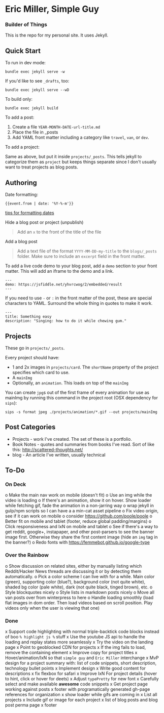 # Eric Miller, Simple Guy
### Builder of Things

This is the repo for my personal site. It uses Jekyll.



## Quick Start

To run in dev mode:

    bundle exec jekyll serve -w

If you'd like to see `_drafts`, too:

    bundle exec jekyll serve --wD

To build only:

    bundle exec jekyll build

To add a post:

1. Create a file `YEAR-MONTH-DATE-url-title.md`
2. Place the file in _posts
3. Add YAML front matter including a category like `travel`, `van`, or `dev`.

To add a project:

Same as above, but put it inside `projects/_posts`. This tells jekyll to categorize them as `project` but keeps things separate since I don't usually want to treat projects as blog posts.



## Authoring

Date formatting:

    {{event.from | date: '%Y-%-m'}}

[tips for formatting dates](http://alanwsmith.com/jekyll-liquid-date-formatting-examples)

Hide a blog post or project (unpublish)

> Add an `x` to the front of the title of the file

Add a blog post

> Add a text file of the format `YYYY-MM-DD-my-title` to the `blogs/_posts` folder. Make sure to include an `excerpt` field in the front matter.

To add a live code demo to your blog post, add a `demo` section to your front matter. This will add an iframe to the demo and a link.

    ---
    demo: https://jsfiddle.net/yhvrcwog/2/embedded/result
    ---

If you need to use `-` or `:` in the front matter of the post, these are special characters to YAML. Surround the whole thing in quotes to make it work.

    ---
    title: Something easy
    description: "Singing: how to do it while chewing gum."



## Projects

These go in `projects/_posts`.

Every project should have:

* 1 and 2x images in `projects/card`. The `shortName` property of the project specifies which card to use.
* A `mainImg`
* Optionally, an `animation`. This loads on top of the `mainImg`

You can create `jpg`s out of the first frame of every animation for use as mainImg by running this command in the project root (OSX dependency for `sips`):

    sips -s format jpeg ./projects/animation/*.gif --out projects/mainImg



## Post Categories

* Projects - work I've created. The set of these is a portfolio.
* Book Notes - quotes and summaries from books I've read. Sort of like this: http://scattered-thoughts.net/
* blog - An article I've written, usually technical

## To-Do

### On Deck
o Make the main nav work on mobile (doesn't fit)
o Use an img while the video is loading
o If there's an animation, show it on hover. Show loader while fetching gif, fade the animation in a non-jarring way
o wrap jekyll in gulp/npm scripts so I can have a a min-cat asset pipeline
o Fix video origin, see if it can work on mobile
o consider https://github.com/poole/poole
o Better fit on mobile and tablet (footer, reduce global padding/margins)
o Click responsiveness and IxN on mobile and tablet
o See if there's a way to get reddit, google+, instapaper, and other post-parsers to see the banner image first. Otherwise they share the first content image (hide an `img` tag in the banner?)
o Redo fonts with https://femmebot.github.io/google-type

### Over the Rainbow
o Show discussion on related sites, either by manually listing which Reddit/Hacker News threads are discussing it or by detecting them automatically.
o Pick a color scheme I can live with for a while. Main color (green), supporting color (blue?), background color (not quite white), shaded bg color (pale white), dark (not quite black, tinged brown), etc.
o Style blockquotes nicely
o Style lists in markdown posts nicely
o Move all van posts over from winterpress to here
o Handle loading smoothly (load flat images in dom order. Then load videos based on scroll position. Play videos only when the user is viewing that one)

### Done
x Support code highlighting with normal triple-backtick code blocks instead of boo `% highlight js %` stuff
x Use the youtube JS api to handle the loading and replay states more seamlessly
x Try the video on the landing page
x Point to geoblocked CDN for projects
x If the img fails to load, remove the containing element
x Improve copy for project titles
x Hover/animation/IxN so that `simple guy` and `Eric Miller` interchange
x MvP design for a project summary with: list of code snippets, short description, technology bullet points
x Implement design
x Write good content for descriptions
x fix flexbox for safari
x Improve IxN For project details (hover to hint, click or hover for deets)
x Adjust `typePretty` for new font
x Carefully select and make available **awesome** code snippets
x Get project page working against posts
x footer with programatically generated gh-page references for organization
x show loader while gifs are coming in
x List all projects
x Include gif or image for each project
x list of blog posts and blog post perma page
x footer
